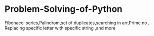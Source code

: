 # Problem-Solving-of-Python
Fibonacci series,Palindrom,set of duplicates,searching in arr,Prime no , Replacing specific letter with specific string ,and more

